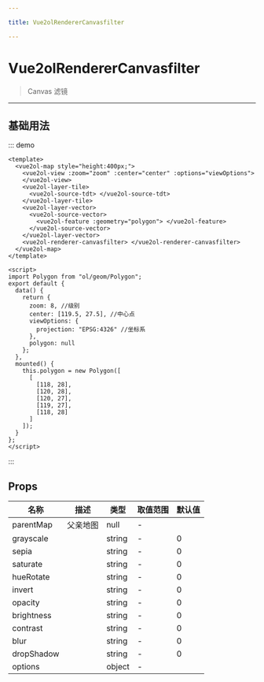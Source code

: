 ```yaml
---

title: Vue2olRendererCanvasfilter

---
```


# Vue2olRendererCanvasfilter

> Canvas 滤镜

---

## 基础用法

::: demo

```vue
<template>
  <vue2ol-map style="height:400px;">
    <vue2ol-view :zoom="zoom" :center="center" :options="viewOptions">
    </vue2ol-view>
    <vue2ol-layer-tile>
      <vue2ol-source-tdt> </vue2ol-source-tdt>
    </vue2ol-layer-tile>
    <vue2ol-layer-vector>
      <vue2ol-source-vector>
        <vue2ol-feature :geometry="polygon"> </vue2ol-feature>
      </vue2ol-source-vector>
    </vue2ol-layer-vector>
    <vue2ol-renderer-canvasfilter> </vue2ol-renderer-canvasfilter>
  </vue2ol-map>
</template>

<script>
import Polygon from "ol/geom/Polygon";
export default {
  data() {
    return {
      zoom: 8, //级别
      center: [119.5, 27.5], //中心点
      viewOptions: {
        projection: "EPSG:4326" //坐标系
      },
      polygon: null
    };
  },
  mounted() {
    this.polygon = new Polygon([
      [
        [118, 28],
        [120, 28],
        [120, 27],
        [119, 27],
        [118, 28]
      ]
    ]);
  }
};
</script>
```

:::

## Props

| 名称       | 描述     | 类型   | 取值范围 | 默认值 |
| ---------- | -------- | ------ | -------- | ------ |
| parentMap  | 父亲地图 | null   | -        |        |
| grayscale  |          | string | -        | 0      |
| sepia      |          | string | -        | 0      |
| saturate   |          | string | -        | 0      |
| hueRotate  |          | string | -        | 0      |
| invert     |          | string | -        | 0      |
| opacity    |          | string | -        | 0      |
| brightness |          | string | -        | 0      |
| contrast   |          | string | -        | 0      |
| blur       |          | string | -        | 0      |
| dropShadow |          | string | -        | 0      |
| options    |          | object | -        |        |
